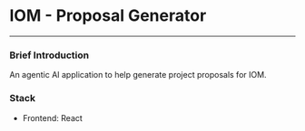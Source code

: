 # IOM - Proposal Generator  

---  

### Brief Introduction  
An agentic AI application to help generate project proposals for IOM.  

### Stack  
- Frontend: React  
